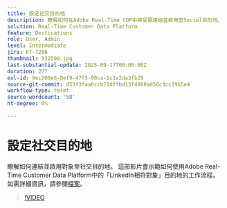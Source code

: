 ```yaml
---
title: 設定社交目的地
description: 瞭解如何在Adobe Real-Time CDP中將受眾連結並啟用至Social目的地。
solution: Real-Time Customer Data Platform
feature: Destinations
role: User, Admin
level: Intermediate
jira: KT-7206
thumbnail: 332599.jpg
last-substantial-update: 2025-09-17T00:00:00Z
duration: 277
exl-id: 9ec200e6-8ef9-47f5-98ca-1c1a2da3fb29
source-git-commit: d53f3faa6ccb71dffbd13f4060ad56c3cc19b5e4
workflow-type: tm+mt
source-wordcount: '58'
ht-degree: 0%

---
```


# 設定社交目的地

瞭解如何連結並啟用對象至社交目的地。 這部影片會示範如何使用Adobe Real-Time Customer Data Platform中的「LinkedIn相符對象」目的地的工作流程。  如需詳細資訊，請參閱[檔案](https://experienceleague.adobe.com/zh-hant/docs/experience-platform/destinations/catalog/social/overview)。

>[!VIDEO](https://video.tv.adobe.com/v/332599/?learn=on&enablevpops)

